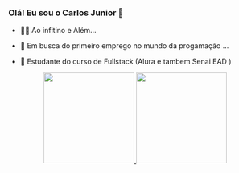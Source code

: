 ### Olá! Eu sou o Carlos Junior 👋
  
- 🐱‍🏍  Ao infitino e Além...
 
- 🔭 Em busca do primeiro emprego no mundo da progamação ...
- 🌱 Estudante do curso de Fullstack (Alura e tambem Senai EAD )

<div align="center">
  <a href="https://github.com/oOJuN1oROo">
  <img height="180em" src="https://github-readme-stats.vercel.app/api?username=oOJuN1oROo&show_icons=true&theme=blue&include_all_commits=true&count_private=true"/>
  <img height="180em" src="https://github-readme-stats.vercel.app/api/top-langs/?username=oOJuN1oROo&layout=compact&langs_count=7&theme=blue"/>
</div>

